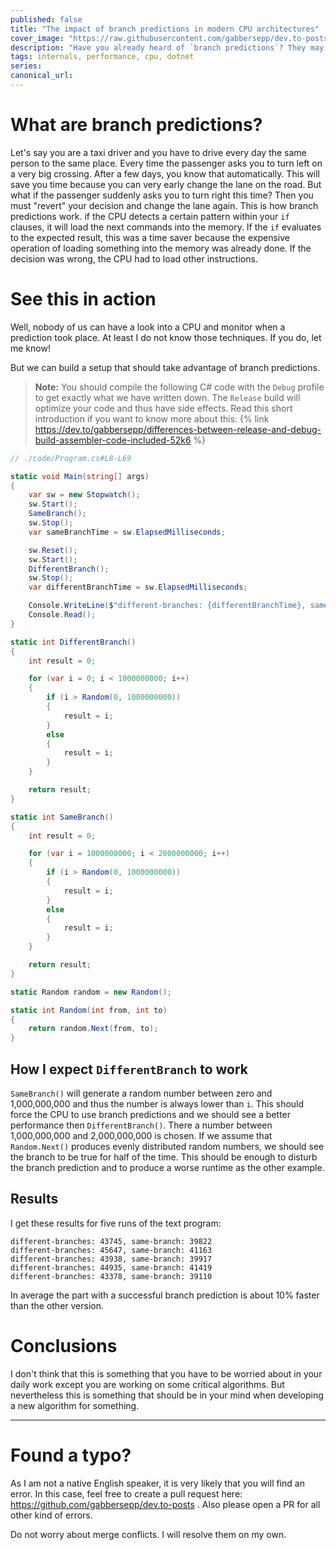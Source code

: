 ```yaml
---
published: false
title: "The impact of branch predictions in modern CPU architectures"
cover_image: "https://raw.githubusercontent.com/gabbersepp/dev.to-posts/master/blog-posts/impact-of-branch-predictions/assets/header.jpg"
description: "Have you already heard of `branch predictions`? They may have a high impact on algorithms working on big datasets."
tags: internals, performance, cpu, dotnet
series:
canonical_url:
---
```


# What are branch predictions?
Let's say you are a taxi driver and you have to drive every day the same person to the same place. Every time the passenger asks you to turn left on a very big crossing. After a few days, you know that automatically. This will save you time because you can very early change the lane on the road. But what if the passenger suddenly asks you to turn right this time? Then you must "revert" your decision and change the lane again.
This is how branch predictions work. if the CPU detects a certain pattern within your `if` clauses, it will load the next commands into the memory. If the `if` evaluates to the expected result, this was a time saver because the expensive operation of loading something into the memory was already done. If the decision was wrong, the CPU had to load other instructions.

# See this in action
Well, nobody of us can have a look into a CPU and monitor when a prediction took place. At least I do not know those techniques. If you do, let me know!

But we can build a setup that should take advantage of branch predictions.

>**Note:** You should compile the following C# code with the `Debug` profile to get exactly what we have written down. The `Release` build will optimize your code and thus have side effects. Read this short introduction if you want to know more about this:
{% link https://dev.to/gabbersepp/differences-between-release-and-debug-build-assembler-code-included-52k6 %}

```cs
// ./code/Program.cs#L8-L69

static void Main(string[] args)
{
    var sw = new Stopwatch();
    sw.Start();
    SameBranch();
    sw.Stop();
    var sameBranchTime = sw.ElapsedMilliseconds;

    sw.Reset();
    sw.Start();
    DifferentBranch();
    sw.Stop();
    var differentBranchTime = sw.ElapsedMilliseconds;

    Console.WriteLine($"different-branches: {differentBranchTime}, same-branch: {sameBranchTime}");
    Console.Read();
}

static int DifferentBranch()
{
    int result = 0;

    for (var i = 0; i < 1000000000; i++)
    {
        if (i > Random(0, 1000000000))
        {
            result = i;
        }
        else
        {
            result = i;
        }
    }

    return result;
}

static int SameBranch()
{
    int result = 0;

    for (var i = 1000000000; i < 2000000000; i++)
    {
        if (i > Random(0, 1000000000))
        {
            result = i;
        }
        else
        {
            result = i;
        }
    }

    return result;
}

static Random random = new Random();

static int Random(int from, int to)
{
    return random.Next(from, to);
}
```

## How I expect `DifferentBranch` to work
`SameBranch()` will generate a random number between zero and 1,000,000,000 and thus the number is always lower than `i`. This should force the CPU to use branch predictions and we should see a better performance then `DifferentBranch()`. There a number between 1,000,000,000 and 2,000,000,000 is chosen. If we assume that `Random.Next()` produces evenly distributed random numbers, we should see the branch to be true for half of the time. This should be enough to disturb the branch prediction and to produce a worse runtime as the other example.

## Results
I get these results for five runs of the text program:

```
different-branches: 43745, same-branch: 39822
different-branches: 45647, same-branch: 41163
different-branches: 43938, same-branch: 39917
different-branches: 44935, same-branch: 41419
different-branches: 43378, same-branch: 39110
```

In average the part with a successful branch prediction is about 10% faster than the other version.

# Conclusions
I don't think that this is something that you have to be worried about in your daily work except you are working on some critical algorithms. But nevertheless this is something that should be in your mind when developing a new algorithm for something.

----

# Found a typo?
As I am not a native English speaker, it is very likely that you will find an error. In this case, feel free to create a pull request here: https://github.com/gabbersepp/dev.to-posts . Also please open a PR for all other kind of errors.

Do not worry about merge conflicts. I will resolve them on my own. 